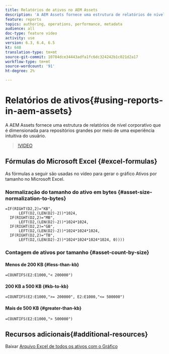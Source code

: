 ```yaml
---
title: Relatórios de ativos no AEM Assets
description: 'A AEM Assets fornece uma estrutura de relatórios de nível corporativo que é dimensionada para repositórios grandes por meio de uma experiência intuitiva do usuário. '
feature: reports
topics: authoring, operations, performance, metadata
audience: all
doc-type: feature video
activity: use
version: 6.3, 6.4, 6.5
kt: 648
translation-type: tm+mt
source-git-commit: 10784dce34443adfa1fc6dc324242b1c021d2a17
workflow-type: tm+mt
source-wordcount: '91'
ht-degree: 2%

---
```



# Relatórios de ativos{#using-reports-in-aem-assets}

A AEM Assets fornece uma estrutura de relatórios de nível corporativo que é dimensionada para repositórios grandes por meio de uma experiência intuitiva do usuário.

>[!VIDEO](https://video.tv.adobe.com/v/22140/?quality=12&learn=on)

## Fórmulas do Microsoft Excel {#excel-formulas}

As fórmulas a seguir são usadas no vídeo para gerar o gráfico Ativos por tamanho no Microsoft Excel.

### Normalização do tamanho do ativo em bytes {#asset-size-normalization-to-bytes}

```
=IF(RIGHT(D2,2)="KB",
      LEFT(D2,(LEN(D2)-2))*1024,
  IF(RIGHT(D2,2)="MB",
      LEFT(D2,(LEN(D2)-2))*1024*1024,
  IF(RIGHT(D2,2)="GB",
      LEFT(D2,(LEN(D2)-2))*1024*1024*1024,
  IF(RIGHT(D2,2)="TB",
      LEFT(D2,(LEN(D2)-2))*1024*1024*1024*1024, 0))))
```

### Contagem de ativos por tamanho {#asset-count-by-size}

#### Menos de 200 KB {#less-than-kb}

```
=COUNTIFS(E2:E1000,"< 200000")
```

#### 200 KB a 500 KB {#kb-to-kb}

```
=COUNTIFS(E2:E1000,">= 200000", E2:E1000,"<= 500000")
```

#### Mais de 500 KB {#greater-than-kb}

```
=COUNTIFS(E2:E1000,"> 500000")
```

## Recursos adicionais{#additional-resources}

Baixar [Arquivo Excel de todos os ativos com o Gráfico](./assets/asset-reports/all-assets.xlsx)
